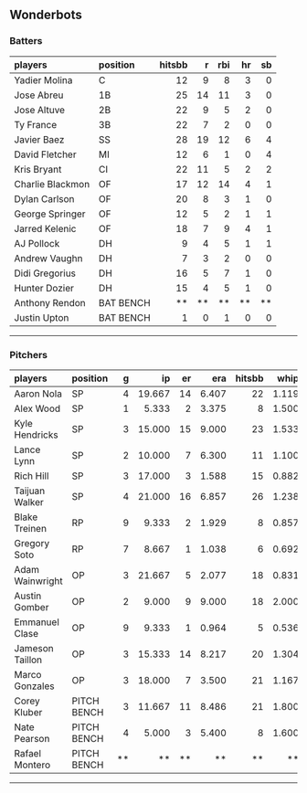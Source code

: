 ## Wonderbots

### Batters

 
|players          |position  | hitsbb|  r| rbi| hr| sb| 
|:----------------|:---------|------:|--:|---:|--:|--:| 
|Yadier Molina    |C         |     12|  9|   8|  3|  0| 
|Jose Abreu       |1B        |     25| 14|  11|  3|  0| 
|Jose Altuve      |2B        |     22|  9|   5|  2|  0| 
|Ty France        |3B        |     22|  7|   2|  0|  0| 
|Javier Baez      |SS        |     28| 19|  12|  6|  4| 
|David Fletcher   |MI        |     12|  6|   1|  0|  4| 
|Kris Bryant      |CI        |     22| 11|   5|  2|  2| 
|Charlie Blackmon |OF        |     17| 12|  14|  4|  1| 
|Dylan Carlson    |OF        |     20|  8|   3|  1|  0| 
|George Springer  |OF        |     12|  5|   2|  1|  1| 
|Jarred Kelenic   |OF        |     18|  7|   9|  4|  1| 
|AJ Pollock       |DH        |      9|  4|   5|  1|  1| 
|Andrew Vaughn    |DH        |      7|  3|   2|  0|  0| 
|Didi Gregorius   |DH        |     16|  5|   7|  1|  0| 
|Hunter Dozier    |DH        |     15|  4|   5|  1|  0| 
|Anthony Rendon   |BAT BENCH |     **| **|  **| **| **| 
|Justin Upton     |BAT BENCH |      1|  0|   1|  0|  0| 

* * *

### Pitchers

 
|players         |position    |  g|     ip| er|   era| hitsbb|  whip| so|  w| sv| 
|:---------------|:-----------|--:|------:|--:|-----:|------:|-----:|--:|--:|--:| 
|Aaron Nola      |SP          |  4| 19.667| 14| 6.407|     22| 1.119| 28|  0|  0| 
|Alex Wood       |SP          |  1|  5.333|  2| 3.375|      8| 1.500|  5|  0|  0| 
|Kyle Hendricks  |SP          |  3| 15.000| 15| 9.000|     23| 1.533|  9|  0|  0| 
|Lance Lynn      |SP          |  2| 10.000|  7| 6.300|     11| 1.100| 16|  0|  0| 
|Rich Hill       |SP          |  3| 17.000|  3| 1.588|     15| 0.882| 20|  0|  0| 
|Taijuan Walker  |SP          |  4| 21.000| 16| 6.857|     26| 1.238| 23|  0|  0| 
|Blake Treinen   |RP          |  9|  9.333|  2| 1.929|      8| 0.857| 10|  2|  1| 
|Gregory Soto    |RP          |  7|  8.667|  1| 1.038|      6| 0.692|  8|  0|  3| 
|Adam Wainwright |OP          |  3| 21.667|  5| 2.077|     18| 0.831| 13|  3|  0| 
|Austin Gomber   |OP          |  2|  9.000|  9| 9.000|     18| 2.000| 10|  0|  0| 
|Emmanuel Clase  |OP          |  9|  9.333|  1| 0.964|      5| 0.536|  8|  0|  4| 
|Jameson Taillon |OP          |  3| 15.333| 14| 8.217|     20| 1.304| 15|  0|  0| 
|Marco Gonzales  |OP          |  3| 18.000|  7| 3.500|     21| 1.167|  9|  3|  0| 
|Corey Kluber    |PITCH BENCH |  3| 11.667| 11| 8.486|     21| 1.800| 17|  0|  0| 
|Nate Pearson    |PITCH BENCH |  4|  5.000|  3| 5.400|      8| 1.600|  7|  1|  0| 
|Rafael Montero  |PITCH BENCH | **|     **| **|    **|     **|    **| **| **| **| 


* * *



